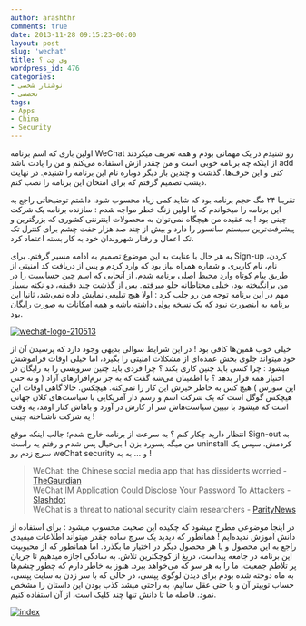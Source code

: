 ```yaml
---
author: arashthr
comments: true
date: 2013-11-28 09:15:23+00:00
layout: post
slug: 'wechat'
title: وی چت ؟
wordpress_id: 476
categories:
- نوشتار شخصی
- تخصصی
tags:
- Apps
- China
- Security
---
```



اولین باری که اسم برنامه WeChat رو شنیدم در یک مهمانی بودم و همه تعریف میکردند از اینکه چه برنامه خوبی‌ است و من چقدر ازش استفاده می‌کنم و من را یادت باشد add کنی‌ و این حرف‌ها.
گذشت و چندین بار دیگر دوباره نام این برنامه را شنیدم. در نهایت دیشب تصمیم گرفتم که برای امتحان این برنامه را نصب کنم.

تقریبا ۲۴ مگ حجم برنامه بود که شاید کمی‌ زیاد محسوب شود. داشتم توضیحاتی راجع به این برنامه را میخواندم که با اولین زنگ خطر مواجه شدم : سازنده برنامه یک شرکت چینی‌ بود ! به عقیده من هیچگاه نمی‌توان به محصولات اینترنتی کشوری که بزرگترین و پیشرفت‌ترین سیستم سانسور را دارد و بیش از چند صد هزار جفت چشم برای کنترل تک تک اعمال و رفتار شهروندان خود به کار بسته اعتماد کرد.

به هر حال با عنایت به این موضوع تصمیم به ادامه مسیر گرفتم. برای Sign-up کردن، نام، نام کاربری و شماره همراه نیاز بود که وارد کردم و پس از دریافت کد امنیتی از طریق پیام کوتاه وارد محیط اصلی‌ برنامه شدم.
از آنجایی‌ که اسم چین حساسیت را در من برانگیخته بود، خیلی‌ محتاطانه جلو میرفتم. پس از گذشت چند دقیقه، دو نکته بسیار مهم در این برنامه توجه من رو جلب کرد : اولا هیچ تبلیغی نمایش داده نمی‌شد، ثانیا این برنامه به اینصورت نبود که یک نسخه پولی‌ داشته باشه و همه امکانات به صورت رایگان بود.

[![wechat-logo-210513](http://arashthr.files.wordpress.com/2013/11/wechat-logo-210513.jpg?w=300)](http://arashthr.files.wordpress.com/2013/11/wechat-logo-210513.jpg)

خیلی‌ خوب همین‌ها کافی‌ بود ! در این شرایط سوالی بدیهی‌ وجود دارد که پرسیدن آن از خود میتواند جلوی بخش عمده‌ای از مشکلات امنیتی را بگیرد، اما خیلی‌ اوقات فراموشش میشود : چرا کسی‌ باید چنین کاری بکند ؟ چرا فردی باید چنین سرویسی را به رایگان در اختیار همه قرار بدهد ؟ با اطمینان می‌شه گفت که به جز نرم‌افزار‌های آزاد ( و نه حتی اپن سورس ) هیچ کس به خاطر خیرش این کار را نمی‌کنه. هیچکس. حالا گاهی اوقات این هیچکس گوگل است که یک شرکت اسم و رسم دار آمریکایی‌ با سیاست‌های کلان جهانی‌ است که میشود با تبیین سیاست‌هاش سر از کارش در آورد و باهاش کنار اومد، یه وقت یه شرکت ناشناخته چینی‌ !

انتظار دارید چکار کنم ؟ به سرعت از برنامه خارج شدم؛ جالب اینکه موقع Sign-out به من میگه پسورد بزن ! بی‌خیال پس شدم و رفتم یه راست uninstall کردمش. سپس یک سرچ زدم رو weChat security و ... به به !

> WeChat: the Chinese social media app that has dissidents worried - [TheGaurdian](http://www.theguardian.com/world/2012/dec/07/wechat-chinese-social-media-app)<br />
> WeChat IM Application Could Disclose Your Password To Attackers - [Slashdot](http://slashdot.org/story/13/09/17/2317218/wechat-im-application-could-disclose-your-password-to-attackers)<br />
> WeChat is a threat to national security claim researchers - [ParityNews](http://www.paritynews.com/2013/08/26/2487/wechat-is-a-threat-to-national-security-claim-researchers/)


در اینجا موضوعی مطرح میشود که چکیده این صحبت محسوب میشود : برای استفاده از دانش آموزش ندیده‌ایم !
همانطور که دیدید یک سرچ ساده چقدر میتواند اطلاعات میفیدی راجع به این محصول و یا هر محصول دیگر در اختیار ما بگذرد. اما همانطور که از محبوبیت این برنامه در جامعه پیداست، دریغ از کوچکترین تلاش. به سادگی‌ اجازه میدهیم تا جریان پر تلاطم جمعیت، ما را به هر سو که می‌خواهد ببرد. هنوز به خاطر دارم که چطور چشم‌ها به ماه دوخته شده بودم برای دیدن لوگوی پپسی، در حالی‌ که با سر زدن به سایت پپسی، حساب توییتر آن و یا حتی عقل سالیم، به راحتی‌ میشد کذب بودن این داستان را مشخص نمود.
فاصله ما تا دانش تنها چند کلیک است، از آن استفاده کنیم.

[![index](http://arashthr.files.wordpress.com/2013/11/index.jpg)](http://arashthr.files.wordpress.com/2013/11/index.jpg)

